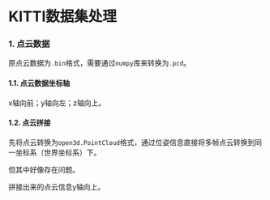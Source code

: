 # KITTI数据集处理

### 1. 点云数据

原点云数据为`.bin`格式，需要通过`numpy`库来转换为`.pcd`。

#### 1.1. 点云数据坐标轴

x轴向前；y轴向左；z轴向上。

#### 1.2. 点云拼接

先将点云转换为`open3d.PointCloud`格式，通过位姿信息直接将多帧点云转换到同一坐标系（世界坐标系）下。

但其中好像存在问题。

拼接出来的点云信息y轴向上。